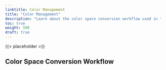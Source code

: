 ```yaml
---
linktitle: Color Management
title: "Color Management"
description: "Learn about the color space conversion workflow used in the Atom Renderer."
toc: true
weight: 500
draft: true
---  
```


{{< placeholder >}}

## Color Space Conversion Workflow